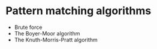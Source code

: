 # Pattern matching algorithms

- Brute force
- The Boyer-Moor algorithm
- The Knuth-Morris-Pratt algorithm
